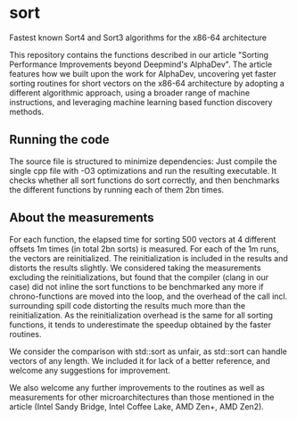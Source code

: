 # sort
Fastest known Sort4 and Sort3 algorithms for the x86-64 architecture

This repository contains the functions described in our article "Sorting Performance Improvements beyond Deepmind's AlphaDev". The article features how we built upon the work for AlphaDev, uncovering yet faster sorting routines for short vectors on the x86-64 architecture by adopting a different algorithmic approach, using a broader range of machine instructions, and leveraging machine learning based function discovery methods.

## Running the code

The source file is structured to minimize dependencies: Just compile the single cpp file with -O3 optimizations and run the resulting executable. It checks whether all sort functions do sort correctly, and then benchmarks the different functions by running each of them 2bn times.

## About the measurements

For each function, the elapsed time for sorting 500 vectors at 4 different offsets 1m times (in total 2bn sorts) is measured. For each of the 1m runs, the vectors are reinitialized. The reinitialization is included in the results and distorts the results slightly. We considered taking the measurements excluding the reinitializations, but found that the compiler (clang in our case) did not inline the sort functions to be benchmarked any more if chrono-functions are moved into the loop, and the overhead of the call incl. surrounding spill code distorting the results much more than the reinitialization. As the reinitialization overhead is the same for all sorting functions, it tends to underestimate the speedup obtained by the faster routines.

We consider the comparison with std::sort as unfair, as std::sort can handle vectors of any length. We included it for lack of a better reference, and welcome any suggestions for improvement.

We also welcome any further improvements to the routines as well as measurements for other microarchitectures than those mentioned in the article (Intel Sandy Bridge, Intel Coffee Lake, AMD Zen+, AMD Zen2).
